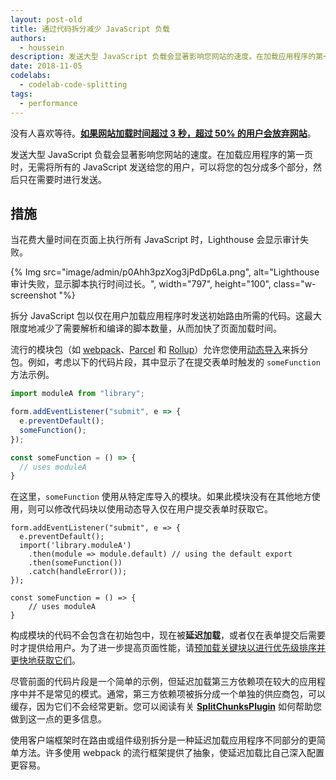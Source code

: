 ```yaml
---
layout: post-old
title: 通过代码拆分减少 JavaScript 负载
authors:
  - houssein
description: 发送大型 JavaScript 负载会显著影响您网站的速度。在加载应用程序的第一页时，无需将所有的 JavaScript 发送给您的用户，可以将您的包分成多个部分，然后只在需要时进行发送。
date: 2018-11-05
codelabs:
  - codelab-code-splitting
tags:
  - performance
---
```


没有人喜欢等待。**[如果网站加载时间超过 3 秒，超过 50% 的用户会放弃网站](https://www.thinkwithgoogle.com/intl/en-154/insights-inspiration/research-data/need-mobile-speed-how-mobile-latency-impacts-publisher-revenue/)**。

发送大型 JavaScript 负载会显著影响您网站的速度。在加载应用程序的第一页时，无需将所有的 JavaScript 发送给您的用户，可以将您的包分成多个部分，然后只在需要时进行发送。

## 措施

当花费大量时间在页面上执行所有 JavaScript 时，Lighthouse 会显示审计失败。

{% Img src="image/admin/p0Ahh3pzXog3jPdDp6La.png", alt="Lighthouse 审计失败，显示脚本执行时间过长。", width="797", height="100", class="w-screenshot "%}

拆分 JavaScript 包以仅在用户加载应用程序时发送初始路由所需的代码。这最大限度地减少了需要解析和编译的脚本数量，从而加快了页面加载时间。

流行的模块包（如 [webpack](https://webpack.js.org/guides/code-splitting/)、[Parcel](https://parceljs.org/code_splitting.html) 和 [Rollup](https://rollupjs.org/guide/en#dynamic-import)）允许您使用[动态导入](https://developers.google.com/web/updates/2017/11/dynamic-import)来拆分包。例如，考虑以下的代码片段，其中显示了在提交表单时触发的 `someFunction` 方法示例。

```js
import moduleA from "library";

form.addEventListener("submit", e => {
  e.preventDefault();
  someFunction();
});

const someFunction = () => {
  // uses moduleA
}
```

在这里，`someFunction` 使用从特定库导入的模块。如果此模块没有在其他地方使用，则可以修改代码块以使用动态导入仅在用户提交表单时获取它。

```js/2-5
form.addEventListener("submit", e => {
  e.preventDefault();
  import('library.moduleA')
    .then(module => module.default) // using the default export
    .then(someFunction())
    .catch(handleError());
});

const someFunction = () => {
    // uses moduleA
}
```

构成模块的代码不会包含在初始包中，现在被**延迟加载**，或者仅在表单提交后需要时才提供给用户。为了进一步提高页面性能，请[预加载关键块以进行优先级排序并更快地获取它们](/preload-critical-assets)。

尽管前面的代码片段是一个简单的示例，但延迟加载第三方依赖项在较大的应用程序中并不是常见的模式。通常，第三方依赖项被拆分成一个单独的供应商包，可以缓存，因为它们不会经常更新。您可以阅读有关 [**SplitChunksPlugin**](https://webpack.js.org/plugins/split-chunks-plugin/) 如何帮助您做到这一点的更多信息。

使用客户端框架时在路由或组件级别拆分是一种延迟加载应用程序不同部分的更简单方法。许多使用 webpack 的流行框架提供了抽象，使延迟加载比自己深入配置更容易。

